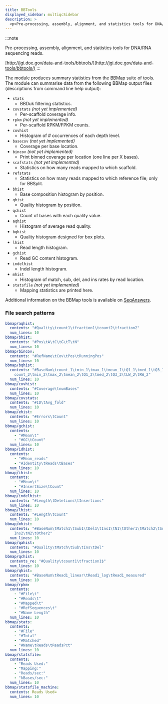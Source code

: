 ```yaml
---
title: BBTools
displayed_sidebar: multiqcSidebar
description: >
  <p>Pre-processing, assembly, alignment, and statistics tools for DNA/RNA sequencing reads.</p>
---
```


<!--
~~~~~ DO NOT EDIT ~~~~~
This file is autogenerated from the MultiQC module python docstring.
Do not edit the markdown, it will be overwritten.

File path for the source of this content: multiqc/modules/bbmap/bbmap.py
~~~~~~~~~~~~~~~~~~~~~~~
-->

:::note

<p>Pre-processing, assembly, alignment, and statistics tools for DNA/RNA sequencing reads.</p>

[http://jgi.doe.gov/data-and-tools/bbtools/](http://jgi.doe.gov/data-and-tools/bbtools/)
:::

The module produces summary statistics from the
[BBMap](http://jgi.doe.gov/data-and-tools/bbtools/bb-tools-user-guide/) suite of tools.
The module can summarise data from the following BBMap output files
(descriptions from command line help output):

- `stats`
  - BBDuk filtering statistics.
- `covstats` _(not yet implemented)_
  - Per-scaffold coverage info.
- `rpkm` _(not yet implemented)_
  - Per-scaffold RPKM/FPKM counts.
- `covhist`
  - Histogram of # occurrences of each depth level.
- `basecov` _(not yet implemented)_
  - Coverage per base location.
- `bincov` _(not yet implemented)_
  - Print binned coverage per location (one line per X bases).
- `scafstats` _(not yet implemented)_
  - Statistics on how many reads mapped to which scaffold.
- `refstats`
  - Statistics on how many reads mapped to which reference file; only for BBSplit.
- `bhist`
  - Base composition histogram by position.
- `qhist`
  - Quality histogram by position.
- `qchist`
  - Count of bases with each quality value.
- `aqhist`
  - Histogram of average read quality.
- `bqhist`
  - Quality histogram designed for box plots.
- `lhist`
  - Read length histogram.
- `gchist`
  - Read GC content histogram.
- `indelhist`
  - Indel length histogram.
- `mhist`
  - Histogram of match, sub, del, and ins rates by read location.
- `statsfile` _(not yet implemented)_
  - Mapping statistics are printed here.

Additional information on the BBMap tools is available on
[SeqAnswers](http://seqanswers.com/forums/showthread.php?t=41057).

### File search patterns

```yaml
bbmap/aqhist:
  contents: "#Quality\tcount1\tfraction1\tcount2\tfraction2"
  num_lines: 10
bbmap/bhist:
  contents: "#Pos\tA\tC\tG\tT\tN"
  num_lines: 10
bbmap/bincov:
  contents: "#RefName\tCov\tPos\tRunningPos"
  num_lines: 10
bbmap/bqhist:
  contents: "#BaseNum\tcount_1\tmin_1\tmax_1\tmean_1\tQ1_1\tmed_1\tQ3_1\tLW_1\tRW_1\t\
    count_2\tmin_2\tmax_2\tmean_2\tQ1_2\tmed_2\tQ3_2\tLW_2\tRW_2"
  num_lines: 10
bbmap/covhist:
  contents: "#Coverage\tnumBases"
  num_lines: 10
bbmap/covstats:
  contents: "#ID\tAvg_fold"
  num_lines: 10
bbmap/ehist:
  contents: "#Errors\tCount"
  num_lines: 10
bbmap/gchist:
  contents:
    - "#Mean\t"
    - "#GC\tCount"
  num_lines: 10
bbmap/idhist:
  contents:
    - "#Mean_reads"
    - "#Identity\tReads\tBases"
  num_lines: 10
bbmap/ihist:
  contents:
    - "#Mean\t"
    - "#InsertSize\tCount"
  num_lines: 10
bbmap/indelhist:
  contents: "#Length\tDeletions\tInsertions"
  num_lines: 10
bbmap/lhist:
  contents: "#Length\tCount"
  num_lines: 10
bbmap/mhist:
  contents: "#BaseNum\tMatch1\tSub1\tDel1\tIns1\tN1\tOther1\tMatch2\tSub2\tDel2\t\
    Ins2\tN2\tOther2"
  num_lines: 10
bbmap/qahist:
  contents: "#Quality\tMatch\tSub\tIns\tDel"
  num_lines: 10
bbmap/qchist:
  contents_re: "#Quality\tcount1\tfraction1$"
  num_lines: 10
bbmap/qhist:
  contents: "#BaseNum\tRead1_linear\tRead1_log\tRead1_measured"
  num_lines: 10
bbmap/rpkm:
  contents:
    - "#File\t"
    - "#Reads\t"
    - "#Mapped\t"
    - "#RefSequences\t"
    - "#Name Length"
  num_lines: 10
bbmap/stats:
  contents:
    - "#File"
    - "#Total"
    - "#Matched"
    - "#Name\tReads\tReadsPct"
  num_lines: 10
bbmap/statsfile:
  contents:
    - "Reads Used:"
    - "Mapping:"
    - "Reads/sec:"
    - "kBases/sec:"
  num_lines: 10
bbmap/statsfile_machine:
  contents: Reads Used=
  num_lines: 10
```
